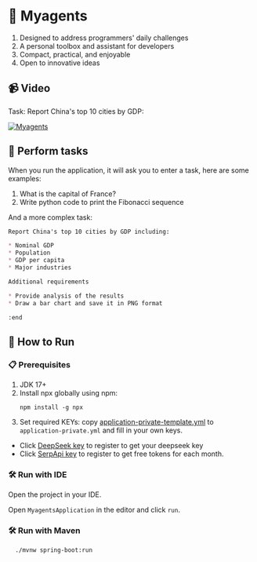 # 🤖 Myagents

1. Designed to address programmers' daily challenges
2. A personal toolbox and assistant for developers
3. Compact, practical, and enjoyable
4. Open to innovative ideas

## 📹 Video

Task: Report China's top 10 cities by GDP:

[![Myagents](https://img.youtube.com/vi/G3EZpnW1tdM/0.jpg)](https://youtu.be/G3EZpnW1tdM)

## 🎯 Perform tasks

When you run the application, it will ask you to enter a task, here are some examples:

1. What is the capital of France?
2. Write python code to print the Fibonacci sequence

And a more complex task:

```markdown
Report China's top 10 cities by GDP including:

* Nominal GDP
* Population
* GDP per capita
* Major industries

Additional requirements

* Provide analysis of the results
* Draw a bar chart and save it in PNG format

:end

```

## 🚀 How to Run

### 📋 Prerequisites

1. JDK 17+
2. Install npx globally using npm:
    ```shell
    npm install -g npx
    ```
3. Set required KEYs: copy [application-private-template.yml](src/main/resources/application-private-template.yml)
   to `application-private.yml` and fill in your own keys.

* Click <a href="https://platform.deepseek.com/api_keys" target="_blank">DeepSeek key</a>
  to register to get your deepseek key
* Click <a href="https://serpapi.com/users/sign_in" target="_blank">SerpApi key</a> to register to get free
  tokens for each month.

### 🛠️ Run with IDE

Open the project in your IDE.

Open `MyagentsApplication` in the editor and click `run`.

### 🛠️ Run with Maven

```shell
  ./mvnw spring-boot:run
```
